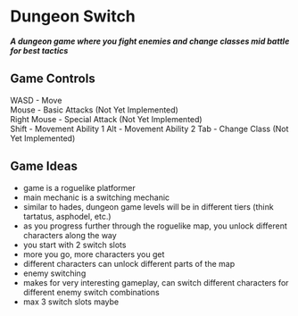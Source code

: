 # Dungeon Switch
***A dungeon game where you fight enemies and change classes mid battle for best tactics***


## Game Controls

WASD - Move \
Mouse - Basic Attacks (Not Yet Implemented) \
Right Mouse - Special Attack (Not Yet Implemented) \
Shift - Movement Ability 1
Alt - Movement Ability 2
Tab - Change Class (Not Yet Implemented)

## Game Ideas

- game is a roguelike platformer
- main mechanic is a switching mechanic
- similar to hades,  dungeon game levels will be in different tiers (think tartatus, asphodel, etc.)
- as you progress further through the roguelike map, you unlock different characters along the way
- you start with 2 switch slots
- more you go, more characters you get
- different characters can unlock different parts of the map
- enemy switching
- makes for very interesting gameplay, can switch different characters for different enemy switch combinations
- max 3 switch slots maybe
